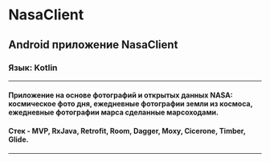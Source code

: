 # NasaClient
## Android приложение NasaClient
### Язык: Kotlin
---
#### Приложение на основе фотографий и открытых данных NASA: космическое фото дня, ежедневные фотографии земли из космоса, ежедневные фотографии марса сделанные марсоходами.
#### Стек - MVP, RxJava, Retrofit, Room, Dagger, Moxy, Cicerone, Timber, Glide.
---
